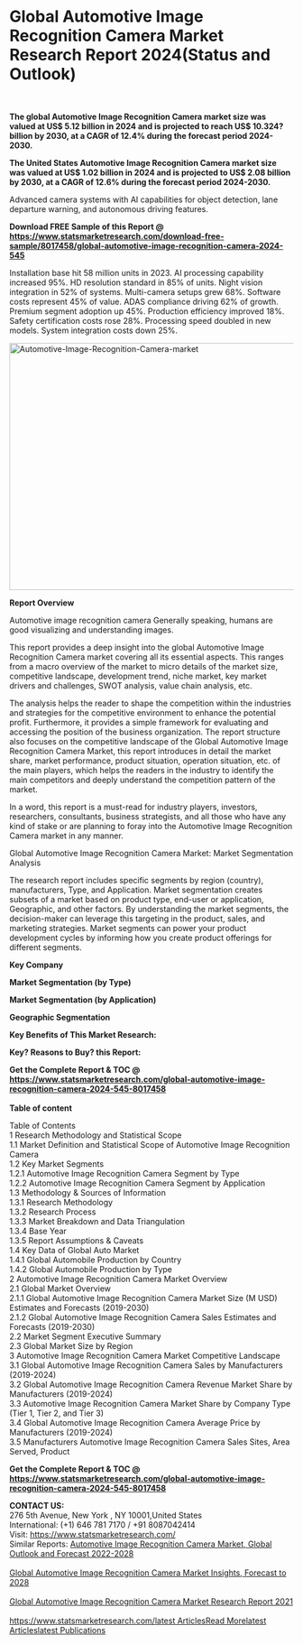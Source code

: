 <h1>Global Automotive Image Recognition Camera Market Research Report 2024(Status and Outlook)</h1><br/><p><strong>The global Automotive Image Recognition Camera market size was valued at US$ 5.12 billion in 2024 and is projected to reach US$ 10.324? billion by 2030, at a <strong>CAGR</strong> of 12.4% during the forecast period 2024-2030.</strong></p><p><strong>The United States Automotive Image Recognition Camera market size was valued at US$ 1.02 billion in 2024 and is projected to US$ 2.08 billion by 2030, at a <strong>CAGR</strong> of 12.6% during the forecast period 2024-2030.</strong></p><p>Advanced camera systems with AI capabilities for object detection, lane departure warning, and autonomous driving features.</p><p><strong>Download FREE Sample of this Report @ <a href="https://www.statsmarketresearch.com/download-free-sample/8017458/global-automotive-image-recognition-camera-2024-545">https://www.statsmarketresearch.com/download-free-sample/8017458/global-automotive-image-recognition-camera-2024-545</a></strong></p><p>Installation base hit 58 million units in 2023. AI processing capability increased 95%. HD resolution standard in 85% of units. Night vision integration in 52% of systems. Multi-camera setups grew 68%. Software costs represent 45% of value. ADAS compliance driving 62% of growth. Premium segment adoption up 45%. Production efficiency improved 18%. Safety certification costs rose 28%. Processing speed doubled in new models. System integration costs down 25%.</p><p><img alt="Automotive-Image-Recognition-Camera-market" src="https://www.grandresearchstore.com/assets/report-images/Automotive_Image_Recognition_Camera_market.png" style="width: 730px; height: 438px;"></p><p><strong>Report Overview</strong></p><p>Automotive image recognition camera Generally speaking, humans are good visualizing and understanding images.</p><p>This report provides a deep insight into the global Automotive Image Recognition Camera market covering all its essential aspects. This ranges from a macro overview of the market to micro details of the market size, competitive landscape, development trend, niche market, key market drivers and challenges, SWOT analysis, value chain analysis, etc.</p><p>The analysis helps the reader to shape the competition within the industries and strategies for the competitive environment to enhance the potential profit. Furthermore, it provides a simple framework for evaluating and accessing the position of the business organization. The report structure also focuses on the competitive landscape of the Global Automotive Image Recognition Camera Market, this report introduces in detail the market share, market performance, product situation, operation situation, etc. of the main players, which helps the readers in the industry to identify the main competitors and deeply understand the competition pattern of the market.</p><p>In a word, this report is a must-read for industry players, investors, researchers, consultants, business strategists, and all those who have any kind of stake or are planning to foray into the Automotive Image Recognition Camera market in any manner.</p><p>Global Automotive Image Recognition Camera Market: Market Segmentation Analysis</p><p>The research report includes specific segments by region (country), manufacturers, Type, and Application. Market segmentation creates subsets of a market based on product type, end-user or application, Geographic, and other factors. By understanding the market segments, the decision-maker can leverage this targeting in the product, sales, and marketing strategies. Market segments can power your product development cycles by informing how you create product offerings for different segments.</p><p><strong>Key Company</strong></p><p><strong>Market Segmentation (by Type)</strong></p><p><strong>Market Segmentation (<strong>by Application</strong>)</strong></p><p><strong>Geographic Segmentation</strong></p><p><strong>Key Benefits of This Market Research:</strong></p><p><strong>Key? <strong>Reasons to Buy</strong>? this Report:</strong></p><div><b>Get the Complete Report & TOC @ <a href="https://www.statsmarketresearch.com/global-automotive-image-recognition-camera-2024-545-8017458">https://www.statsmarketresearch.com/global-automotive-image-recognition-camera-2024-545-8017458</a></b></div><br><b>Table of content</b><p>Table of Contents<br /> 1 Research Methodology and Statistical Scope<br /> 1.1 Market Definition and Statistical Scope of Automotive Image Recognition Camera<br /> 1.2 Key Market Segments<br /> 1.2.1 Automotive Image Recognition Camera Segment by Type<br /> 1.2.2 Automotive Image Recognition Camera Segment by Application<br /> 1.3 Methodology & Sources of Information<br /> 1.3.1 Research Methodology<br /> 1.3.2 Research Process<br /> 1.3.3 Market Breakdown and Data Triangulation<br /> 1.3.4 Base Year<br /> 1.3.5 Report Assumptions & Caveats<br /> 1.4 Key Data of Global Auto Market<br /> 1.4.1 Global Automobile Production by Country<br /> 1.4.2 Global Automobile Production by Type<br /> 2 Automotive Image Recognition Camera Market Overview<br /> 2.1 Global Market Overview<br /> 2.1.1 Global Automotive Image Recognition Camera Market Size (M USD) Estimates and Forecasts (2019-2030)<br /> 2.1.2 Global Automotive Image Recognition Camera Sales Estimates and Forecasts (2019-2030)<br /> 2.2 Market Segment Executive Summary<br /> 2.3 Global Market Size by Region<br /> 3 Automotive Image Recognition Camera Market Competitive Landscape<br /> 3.1 Global Automotive Image Recognition Camera Sales by Manufacturers (2019-2024)<br /> 3.2 Global Automotive Image Recognition Camera Revenue Market Share by Manufacturers (2019-2024)<br /> 3.3 Automotive Image Recognition Camera Market Share by Company Type (Tier 1, Tier 2, and Tier 3)<br /> 3.4 Global Automotive Image Recognition Camera Average Price by Manufacturers (2019-2024)<br /> 3.5 Manufacturers Automotive Image Recognition Camera Sales Sites, Area Served, Product <br><div><b>Get the Complete Report & TOC @ <a href="https://www.statsmarketresearch.com/global-automotive-image-recognition-camera-2024-545-8017458">https://www.statsmarketresearch.com/global-automotive-image-recognition-camera-2024-545-8017458</a></b></div></p> <b>CONTACT US:</b><br>276 5th Avenue, New York , NY 10001,United States<br>International: (+1) 646 781 7170 / +91 8087042414<br>Visit: <a href="https://www.statsmarketresearch.com/">https://www.statsmarketresearch.com/</a><br>Similar Reports: <a href="https://www.statsmarketresearch.com/global-automotive-image-recognition-camera-2024-545-8017458">Automotive Image Recognition Camera Market, Global Outlook and Forecast 2022-2028</a><br/><br/><a href="https://www.statsmarketresearch.com/global-automotive-image-recognition-camera-2024-545-8017458">Global Automotive Image Recognition Camera Market Insights, Forecast to 2028</a><br/><br/><a href="https://www.statsmarketresearch.com/global-automotive-image-recognition-camera-2024-545-8017458">Global Automotive Image Recognition Camera Market Research Report 2021</a><br/><br/><a href="https://gyeongbokgung.com">https://www.statsmarketresearch.com/</a><a href="https://hallyeomaritime.com">latest Articles</a><a href="https://jingwansa.com">Read More</a><a href=https://nguoiviet.jp/">latest Articles</a><a href="https://www.intelmarketresearch.com/">latest Publications</a>